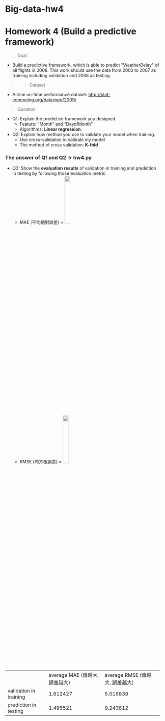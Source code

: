 # Big-data-hw4

# Homework 4 (Build a predictive framework)

> Goal
* Build a predictive framework, which is able to predict "WeatherDelay" of all flights in 2008. This work should use the data from 2003 to 2007 as training including validation and 2008 as testing.
>> Dataset
* Airline on-time performance dataset: http://stat-computing.org/dataexpo/2009/
> Question
* Q1: Explain the predictive framework you designed.
  * Feature: “Month” and “DayofMonth” 
  * Algorithms: **Linear regression**.
* Q2: Explain how method you use to validate your model when training.
  * Use cross-validation to validate my model 
  * The method of cross validation: **K-fold**   
### The answer of Q1 and Q2 -> hw4.py
* Q3: Show the **evaluation results** of validation in training and prediction in testing  by following those evaluation metric:
  * MAE (平均絕對誤差) = <img src="https://i.imgur.com/fHLGayL.png" width=20% height=20% />
  * RMSE (均方根誤差) = <img src="https://i.imgur.com/cAdZnvD.png" width=20% height=20% />
<table>
　<tr>
    <td> </td>
　  <td>average MAE (值越大, 誤差越大)</td>
    <td>average RMSE (值越大, 誤差越大)</td>
　</tr>
 <tr>
    <td>validation in training</td>
　  <td>1.612427</td>
    <td>5.016839</td>
　</tr>
 <tr>
    <td>prediction in testing</td>
　  <td>1.495521</td>
    <td>9.243812</td>
　</tr>
</table>
